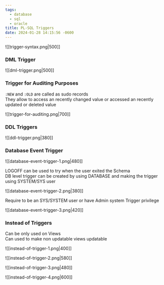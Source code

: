 ```yaml
---
tags:
  - database
  - sql
  - oracle
title: PL-SQL Triggers
date: 2024-01-28 14:15:56 -0600
---
```


![[trigger-syntax.png|500]]

### DML Trigger

![[dml-trigger.png|500]]

### Trigger for Auditing Purposes

`:NEW` and `:OLD` are called as sudo records  
They allow to access an recently changed value or accessed an recently updated or deleted value

![[trigger-for-auditing.png|700]]

### DDL Triggers

![[ddl-trigger.png|380]]

### Database Event Trigger

![[database-event-trigger-1.png|480]]

LOGOFF can be used to try when the user exited the Schema  
DB level trigger can be created by using DATABASE and making the trigger using SYSTEM/SYS user

![[database-event-trigger-2.png|380]]

Require to be an SYS/SYSTEM user or have Admin system Trigger privilege

![[database-event-trigger-3.png|420]]

### Instead of Triggers

Can be only used on Views  
Can used to make non updatable views updatable

![[instead-of-trigger-1.png|400]]

![[instead-of-trigger-2.png|580]]

![[instead-of-trigger-3.png|480]]

![[instead-of-trigger-4.png|600]]
